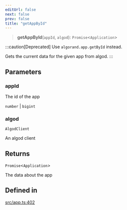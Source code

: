 ```yaml
---
editUrl: false
next: false
prev: false
title: "getAppById"
---
```


> **getAppById**(`appId`, `algod`): `Promise`\<`Application`\>

:::caution[Deprecated]
Use `algorand.app.getById` instead.

Gets the current data for the given app from algod.
:::

## Parameters

### appId

The id of the app

`number` | `bigint`

### algod

`AlgodClient`

An algod client

## Returns

`Promise`\<`Application`\>

The data about the app

## Defined in

[src/app.ts:402](https://github.com/algorandfoundation/algokit-utils-ts/blob/87156fe9637eca52c0bc9e840c5804088cb40974/src/app.ts#L402)
